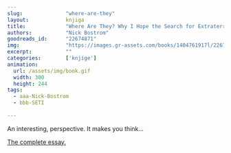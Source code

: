 ```yaml
---
slug:              "where-are-they"
layout:            knjiga
title:             "Where Are They? Why I Hope the Search for Extraterrestrial Life Finds Nothing"
authors:           "Nick Bostrom"
goodreads_id:      "22674871"
img:               "https://images.gr-assets.com/books/1404761917l/22674871.jpg"
excerpt:           ""
categories:        ['knjige']
animation:
  url: /assets/img/book.gif
  width: 300
  height: 244
tags:
  - aaa-Nick-Bostrom
  - bbb-SETI
  
---
```


An interesting, perspective. It makes you think...

<a class="external" href="http://www.nickbostrom.com/extraterrestrial.pdf">The complete essay.</a>

